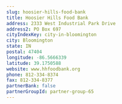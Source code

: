 ```yaml
---
slug: hoosier-hills-food-bank
title: Hoosier Hills Food Bank
address: 2333 West Industrial Park Drive
address2: PO Box 697
cityIndexKey: city-in-bloomington
city: Bloomington
state: IN
postal: 47404
longitude: -86.5666339
latitude: 39.1750588
website: www.hhfoodbank.org
phone: 812-334-8374
fax: 812-334-8377
partnerBank: false
partnerGroupId: partner-group-65
---
```

